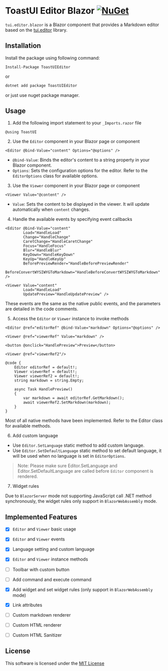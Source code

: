 # ToastUI Editor Blazor [![NuGet](https://img.shields.io/nuget/v/ToastUIEditor.svg)](https://www.nuget.org/packages/ToastUIEditor/)

`tui.editor.blazor` is a Blazor component that provides a Markdown editor based on the [tui.editor](https://github.com/nhn/tui.editor) library.


## Installation

Install the package using following command:

``` Package Manager
Install-Package ToastUIEditor
```

or

``` powershell
dotnet add package ToastUIEditor
```

or just use nuget package manager.


## Usage

1. Add the following import statement to your `_Imports.razor` file

``` razor
@using ToastUI
```


2. Use the `Editor` component in your Blazor page or component

``` razor
<Editor @bind-Value="content" Options="@options" />
```

- `@bind-Value`: Binds the editor's content to a string property in your Blazor component.
- `Options`: Sets the configuration options for the editor. Refer to the `EditorOptions` class for available options.


3. Use the `Viewer` component in your Blazor page or component

``` razor
<Viewer Value="@content" />
```

- `Value`: Sets the content to be displayed in the viewer. It will update automatically when `content` changes.


4. Handle the available events by specifying event callbacks

``` razor
<Editor @bind-Value="content"
        Load="HandleLoad"
        Change="HandleChange"
        CaretChange="HandleCaretChange"
        Focus="HandleFocus"
        Blur="HandleBlur"
        KeyDown="HandleKeyDown"
        KeyUp="HandleKeyUp"
        BeforePreviewRender="HandleBeforePreviewRender"
        BeforeConvertWYSIWYGToMarkdown="HandleBeforeConvertWYSIWYGToMarkdown" />

<Viewer Value="content"
        Load="HandleLoad"
        UpdatePreview="HandleUpdatePreview" />
```

These events are the same as the native public events, and the parameters are detailed in the code comments.


5. Access the `Editor` or `Viewer` instance to invoke methods

``` razor
<Editor @ref="editorRef" @bind-Value="markdown" Options="@options" />

<Viewer @ref="viewerRef" Value="markdown" />

<button @onclick="HandlePreview">Preview</button>

<Viewer @ref="viewerRef2"/>

@code {
    Editor editorRef = default!;
    Viewer viewerRef = default!;
    Viewer viewerRef2 = default!;
    string markdown = string.Empty;
    
    async Task HandlePreview()
    {
        var markdown = await editorRef.GetMarkdown();
        await viewerRef2.SetMarkdown(markdown);
    }
}
```

Most of all native methods have been implemented. Refer to the Editor class for available methods.


6. Add custom language

- Use `Editor.SetLanguage` static method to add custom language.
- Use `Editor.SetDefaultLanguage` static method to set default language, it will be used when no language is set in `EditorOptions`.

> Note: Please make sure Editor.SetLanguage and Editor.SetDefaultLanguage are called before `Editor` component is rendered.


7. Widget rules

Due to `BlazorServer` mode not supporting JavaScript call .NET method synchronously, the widget rules only support in `BlazorWebAssembly` mode.


## Implemented Features

- [x] `Editor` and `Viewer` basic usage
- [x] `Editor` and `Viewer` events
- [x] Language setting and custom language
- [x] `Editor` and `Viewer` instance methods
- [ ] Toolbar with custom button
- [ ] Add command and execute command
- [x] Add widget and set widget rules (only support in `BlazorWebAssembly` mode)
- [x] Link attributes
- [ ] Custom markdown renderer
- [ ] Custom HTML renderer
- [ ] Custom HTML Sanitizer


## License

This software is licensed under the [MIT License](LICENSE)
